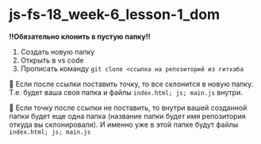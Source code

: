 # js-fs-18_week-6_lesson-1_dom

**‼️Обязательно клонить в пустую папку‼️**

1. Создать новую папку
2. Открыть в vs code
3. Прописать команду ```git clone <ссылка на репозиторий из гитхаба```

📂 Если после ссылки поставить точку, то все склонится в новую папку. 
Т.е. будет ваша своя папка и файлы ```index.html; js; main.js``` внутри.

📂 Если точку после ссылки не поставить, то внутри вашей созданной папки будет еще одна папка (название папки будет имя репозитория откуда вы склонировали).
И именно уже в этой папке будут файлы ```index.html; js; main.js```
